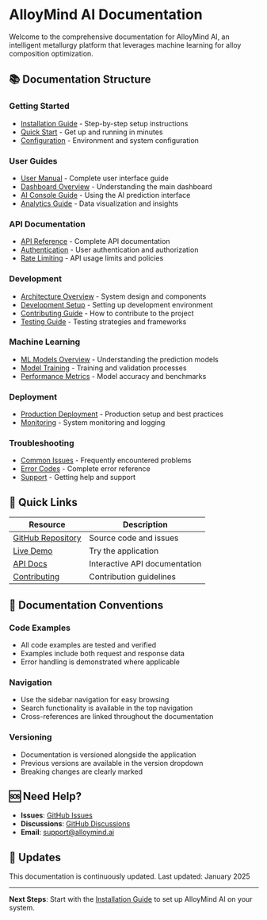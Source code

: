 # AlloyMind AI Documentation

Welcome to the comprehensive documentation for AlloyMind AI, an intelligent metallurgy platform that leverages machine learning for alloy composition optimization.

## 📚 Documentation Structure

### Getting Started
- [Installation Guide](installation.md) - Step-by-step setup instructions
- [Quick Start](quickstart.md) - Get up and running in minutes
- [Configuration](configuration.md) - Environment and system configuration

### User Guides
- [User Manual](user-guide.md) - Complete user interface guide
- [Dashboard Overview](dashboard.md) - Understanding the main dashboard
- [AI Console Guide](ai-console.md) - Using the AI prediction interface
- [Analytics Guide](analytics.md) - Data visualization and insights

### API Documentation
- [API Reference](api-reference.md) - Complete API documentation
- [Authentication](authentication.md) - User authentication and authorization
- [Rate Limiting](rate-limiting.md) - API usage limits and policies

### Development
- [Architecture Overview](architecture.md) - System design and components
- [Development Setup](development.md) - Setting up development environment
- [Contributing Guide](../CONTRIBUTING.md) - How to contribute to the project
- [Testing Guide](testing.md) - Testing strategies and frameworks

### Machine Learning
- [ML Models Overview](ml-models.md) - Understanding the prediction models
- [Model Training](model-training.md) - Training and validation processes
- [Performance Metrics](model-performance.md) - Model accuracy and benchmarks

### Deployment
- [Production Deployment](deployment.md) - Production setup and best practices
- [Monitoring](monitoring.md) - System monitoring and logging

### Troubleshooting
- [Common Issues](troubleshooting.md) - Frequently encountered problems
- [Error Codes](error-codes.md) - Complete error reference
- [Support](support.md) - Getting help and support

## 🔗 Quick Links

| Resource | Description |
|----------|-------------|
| [GitHub Repository](https://github.com/Raghulskr12/AlloyMindAI_SakthiHackathon) | Source code and issues |
| [Live Demo](https://alloymind-ai.vercel.app) | Try the application |
| [API Docs](http://localhost:8000/docs) | Interactive API documentation |
| [Contributing](../CONTRIBUTING.md) | Contribution guidelines |

## 📖 Documentation Conventions

### Code Examples
- All code examples are tested and verified
- Examples include both request and response data
- Error handling is demonstrated where applicable

### Navigation
- Use the sidebar navigation for easy browsing
- Search functionality is available in the top navigation
- Cross-references are linked throughout the documentation

### Versioning
- Documentation is versioned alongside the application
- Previous versions are available in the version dropdown
- Breaking changes are clearly marked

## 🆘 Need Help?

- **Issues**: [GitHub Issues](https://github.com/Raghulskr12/AlloyMindAI_SakthiHackathon/issues)
- **Discussions**: [GitHub Discussions](https://github.com/Raghulskr12/AlloyMindAI_SakthiHackathon/discussions)
- **Email**: support@alloymind.ai

## 🔄 Updates

This documentation is continuously updated. Last updated: January 2025

---

**Next Steps**: Start with the [Installation Guide](installation.md) to set up AlloyMind AI on your system.
